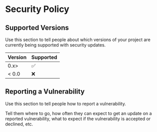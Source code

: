 # Security Policy

## Supported Versions

Use this section to tell people about which versions of your project are
currently being supported with security updates.

| Version | Supported          |
|---------| ------------------ |
| 0.x>    | :white_check_mark: |
| < 0.0   | :x:                |

## Reporting a Vulnerability

Use this section to tell people how to report a vulnerability.

Tell them where to go, how often they can expect to get an update on a
reported vulnerability, what to expect if the vulnerability is accepted or
declined, etc.
